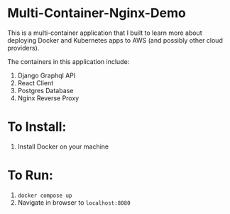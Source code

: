 # Multi-Container-Nginx-Demo

This is a multi-container application that I built to learn more about deploying Docker and Kubernetes apps to AWS (and possibly other cloud providers).

The containers in this application include:
1. Django Graphql API
1. React Client
1. Postgres Database
1. Nginx Reverse Proxy 

# To Install:
1. Install Docker on your machine


# To Run:
1. `docker compose up`
1. Navigate in browser to `localhost:8080`


